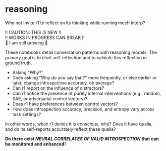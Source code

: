 # reasoning
Why not invite r1 to reflect on its thinking while running mech interp?

!! CAUTION: THIS IS NEW !!  
!! WORKS IN PROGRESS CAN BREAK !!  
🌱 I am still growing 🌱  

These notebooks detail conversation patterns with reasoning models. The primary goal is to elicit self-reflection and to validate this reflection in ground truth.
- Asking "Why?"
 - Does asking "Why do you say that?" more frequently, or else earlier or later, change introspective accuracy, on average?
- Can r1 report on the influence of distractors?
- Can r1 notice the presence of purely internal interventions (e.g., random, SAE, or adversarial control vectors)?
- Does r1 have preferences between control vectors?
- How does introspection accuracy, precision, and entropy vary across task settings?

In other words, when r1 denies it is conscious, why? Does it have qualia, and do its self-reports accurately reflect these qualia?  

**Do there exist *NEURAL CORRELATES OF VALID INTROSPECTION* that can be monitored and enhanced**?
